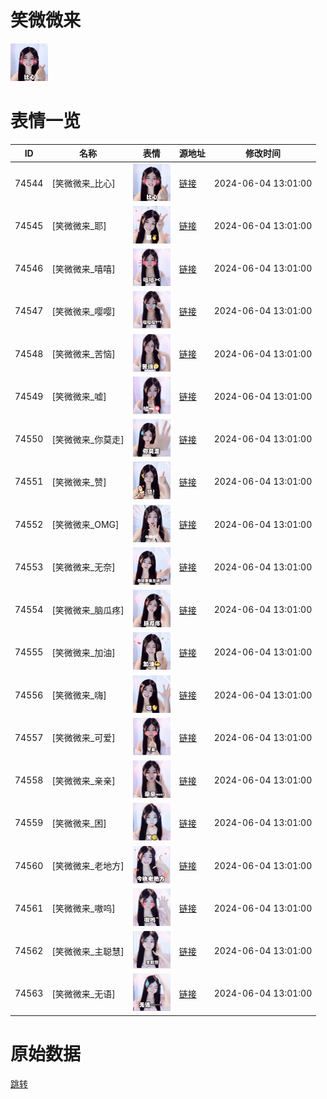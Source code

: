 # 笑微微来

<img src="./cover.png" height="60" alt="cover" />

# 表情一览

|ID|名称|表情|源地址|修改时间|
|----|----|----|----|----|
|74544|[笑微微来_比心]|<img src="./pic/074544_%5B笑微微来_比心%5D.png" height="60" alt="比心"/>|[链接](https://i0.hdslb.com/bfs/garb/0a00d43b2a2e72be70783122a1360bb5a76aa54a.png)|2024-06-04 13:01:00|
|74545|[笑微微来_耶]|<img src="./pic/074545_%5B笑微微来_耶%5D.png" height="60" alt="耶"/>|[链接](https://i0.hdslb.com/bfs/garb/d17141b534dbbd9ab0cde57a2db6f279c26b63b5.png)|2024-06-04 13:01:00|
|74546|[笑微微来_嘻嘻]|<img src="./pic/074546_%5B笑微微来_嘻嘻%5D.png" height="60" alt="嘻嘻"/>|[链接](https://i0.hdslb.com/bfs/garb/292f5af66ec362ca2400608142a1e8fac18ad8e6.png)|2024-06-04 13:01:00|
|74547|[笑微微来_嘤嘤]|<img src="./pic/074547_%5B笑微微来_嘤嘤%5D.png" height="60" alt="嘤嘤"/>|[链接](https://i0.hdslb.com/bfs/garb/8ea9b303b309eee5d9dd879331c49bd4ebc20ed7.png)|2024-06-04 13:01:00|
|74548|[笑微微来_苦恼]|<img src="./pic/074548_%5B笑微微来_苦恼%5D.png" height="60" alt="苦恼"/>|[链接](https://i0.hdslb.com/bfs/garb/701d1188e40b9d80c6b9ecc168e78ecbe5f1392a.png)|2024-06-04 13:01:00|
|74549|[笑微微来_嘘]|<img src="./pic/074549_%5B笑微微来_嘘%5D.png" height="60" alt="嘘"/>|[链接](https://i0.hdslb.com/bfs/garb/eabdcbf578d1de4bb8dd85ae8926113642a6f54e.png)|2024-06-04 13:01:00|
|74550|[笑微微来_你莫走]|<img src="./pic/074550_%5B笑微微来_你莫走%5D.png" height="60" alt="你莫走"/>|[链接](https://i0.hdslb.com/bfs/garb/cb93112583919b4e5b0d3d12fb5d95e3e6a39442.png)|2024-06-04 13:01:00|
|74551|[笑微微来_赞]|<img src="./pic/074551_%5B笑微微来_赞%5D.png" height="60" alt="赞"/>|[链接](https://i0.hdslb.com/bfs/garb/1e6aba104041c74ec6b4c12d3d19606533886f88.png)|2024-06-04 13:01:00|
|74552|[笑微微来_OMG]|<img src="./pic/074552_%5B笑微微来_OMG%5D.png" height="60" alt="OMG"/>|[链接](https://i0.hdslb.com/bfs/garb/7f039a2b1f1ee215eb687d38643dd57a074d90eb.png)|2024-06-04 13:01:00|
|74553|[笑微微来_无奈]|<img src="./pic/074553_%5B笑微微来_无奈%5D.png" height="60" alt="无奈"/>|[链接](https://i0.hdslb.com/bfs/garb/d9a94d1dcefd90af4a96aa920758f2cf4e9273cb.png)|2024-06-04 13:01:00|
|74554|[笑微微来_脑瓜疼]|<img src="./pic/074554_%5B笑微微来_脑瓜疼%5D.png" height="60" alt="脑瓜疼"/>|[链接](https://i0.hdslb.com/bfs/garb/d356cf1ea4259513c735f77dcac25db087f3cccd.png)|2024-06-04 13:01:00|
|74555|[笑微微来_加油]|<img src="./pic/074555_%5B笑微微来_加油%5D.png" height="60" alt="加油"/>|[链接](https://i0.hdslb.com/bfs/garb/61c59bbc6f1f67dcf6dc94e16aff59acc906a014.png)|2024-06-04 13:01:00|
|74556|[笑微微来_嗨]|<img src="./pic/074556_%5B笑微微来_嗨%5D.png" height="60" alt="嗨"/>|[链接](https://i0.hdslb.com/bfs/garb/b3113515a577edb33c37d34c252314af7f7b225b.png)|2024-06-04 13:01:00|
|74557|[笑微微来_可爱]|<img src="./pic/074557_%5B笑微微来_可爱%5D.png" height="60" alt="可爱"/>|[链接](https://i0.hdslb.com/bfs/garb/1af20372207cb42f84c793748c8548df9144b5e6.png)|2024-06-04 13:01:00|
|74558|[笑微微来_亲亲]|<img src="./pic/074558_%5B笑微微来_亲亲%5D.png" height="60" alt="亲亲"/>|[链接](https://i0.hdslb.com/bfs/garb/8e8b003421c24759f7f88697c805f190d4e75f2b.png)|2024-06-04 13:01:00|
|74559|[笑微微来_困]|<img src="./pic/074559_%5B笑微微来_困%5D.png" height="60" alt="困"/>|[链接](https://i0.hdslb.com/bfs/garb/fda567c315deb01b4df42760785e19b5e5743ecb.png)|2024-06-04 13:01:00|
|74560|[笑微微来_老地方]|<img src="./pic/074560_%5B笑微微来_老地方%5D.png" height="60" alt="老地方"/>|[链接](https://i0.hdslb.com/bfs/garb/c42e5f04afe9e745c2c4e3822187da5c03e74bb7.png)|2024-06-04 13:01:00|
|74561|[笑微微来_嗷呜]|<img src="./pic/074561_%5B笑微微来_嗷呜%5D.png" height="60" alt="嗷呜"/>|[链接](https://i0.hdslb.com/bfs/garb/45caddc4afc7d739ca97ef28f25f34933f3346cf.png)|2024-06-04 13:01:00|
|74562|[笑微微来_主聪慧]|<img src="./pic/074562_%5B笑微微来_主聪慧%5D.png" height="60" alt="主聪慧"/>|[链接](https://i0.hdslb.com/bfs/garb/d43ffe49072fae705f7a981a8ab9fd4a4682aef2.png)|2024-06-04 13:01:00|
|74563|[笑微微来_无语]|<img src="./pic/074563_%5B笑微微来_无语%5D.png" height="60" alt="无语"/>|[链接](https://i0.hdslb.com/bfs/garb/37cdd6de7e2fb6f96120405574291fd1d108bf22.png)|2024-06-04 13:01:00|

# 原始数据

[跳转](./raw.json)

